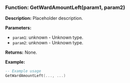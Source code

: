 ### Function: GetWardAmountLeft(param1, param2)

**Description:**
Placeholder description.

**Parameters:**
- `param1`: unknown - Unknown type.
- `param2`: unknown - Unknown type.

**Returns:** None.

**Example:**

```lua
-- Example usage
GetWardAmountLeft(..., ...)
```
